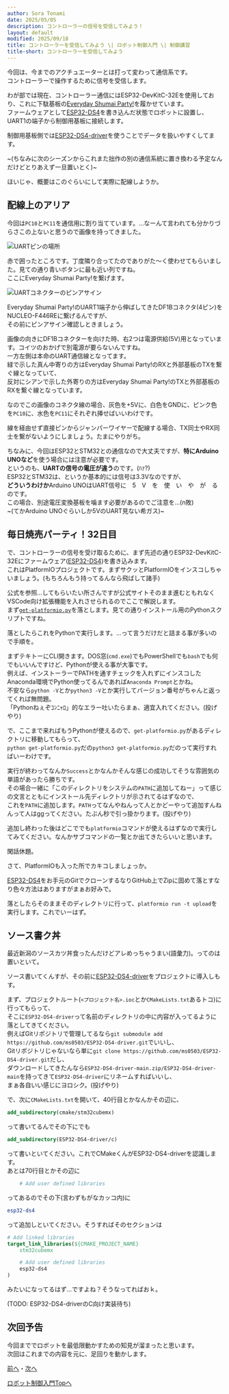 ```yaml
---
author: Sora Tonami
date: 2025/05/05
description: コントローラーの信号を受信してみよう！
layout: default
modified: 2025/09/18
title: コントローラーを受信してみよう \| ロボット制御入門 \| 制御講習
title-short: コントローラーを受信してみよう
---
```


今回は、今までのアクチュエーターとは打って変わって通信系です。\
コントローラーで操作するために信号を受信します。

わが部では現在、コントローラー通信にはESP32-DevKitC-32Eを使用しており、これに下駄基板の[Everyday Shumai Party!]を履かせています。\
ファームウェアとして[ESP32-DS4]を書き込んだ状態でロボットに設置し、UART1の端子から制御用基板に接続します。

制御用基板側では[ESP32-DS4-driver]を使うことでデータを扱いやすくしてます。

~(ちなみに次のシーズンからこれまた拙作の別の通信系統に置き換わる予定なんだけどとりあえず一旦置いとく)~

ほいじゃ、概要はこのぐらいにして実際に配線しようか。

## 配線上のアリア

今回は`PC10`と`PC11`を通信用に割り当てています。...なーんて言われても分かりづらさこの上ないと思うので画像を持ってきました。

![UARTピンの場所]

赤で囲ったところです。丁度隣り合ってたのでありがた〜く使わせてもらいました。見ての通り青いボタンに最も近い列ですね。\
ここにEveryday Shumai Party!を繋げます。

![UARTコネクターのピンアサイン]

Everyday Shumai Party!のUART1端子から伸ばしてきたDF1Bコネクタ(4ピン)をNUCLEO-F446REに繋げるんですが、\
その前にピンアサイン確認しときましょう。

画像の向きにDF1Bコネクターを向けた時、右2つは電源供給(5V)用となっています。コイツのおかげで別電源が要らないんですね。\
一方左側は本命のUART通信線となってます。\
緑で示した真ん中寄りの方はEveryday Shumai Party!のRXと外部基板のTXを繋ぐ線となっていて、\
反対にシアンで示した外寄りの方はEveryday Shumai Party!のTXと外部基板のRXを繋ぐ線となっています。

なのでこの画像のコネクタ線の場合、灰色を+5Vに、白色をGNDに、ピンク色を`PC10`に、水色を`PC11`にそれぞれ挿せばいいわけです。

線を経由せず直接ピンからジャンパーワイヤーで配線する場合、TX同士やRX同士を繋がないようにしましょう。たまにやりがち。

ちなみに、今回はESP32とSTM32との通信なので大丈夫ですが、**特にArduino UNOなど**を使う場合には注意が必要です。\
というのも、**UARTの信号の電圧が違う**のです。(ﾊｧ?)\
ESP32とSTM32は、というか基本的には信号は3.3Vなのですが、\
**どういうわけか**Arduino UNOはUART信号に　5　V　を　使　い　や　が　る　のです。\
この場合、別途電圧変換基板を噛ます必要があるのでご注意を...(n敗)\
~(てかArduino UNOぐらいしか5VのUART見ない希ガス)~

## 毎日焼売パーティ！32日目

で、コントローラーの信号を受け取るために、まず先述の通りESP32-DevKitC-32Eにファームウェア([ESP32-DS4])を書き込みます。\
これはPlatformIOプロジェクトです。まずサクッとPlatformIOをインスコしちゃいましょう。(もちろんもう持ってるんなら飛ばして諸手)

公式を参照...してもらいたい所さんですが公式サイトそのまま進むともれなくVSCode向け拡張機能を入れさせられるのでここで解説します。\
まず[`get-platformio.py`]を落とします。見ての通りインストール用のPythonスクリプトですね。

落としたらこれをPythonで実行します。...って言うだけだと詰まる事が多いので手順を。

まずテキトーにCLI開きます。DOS窓(`cmd.exe`)でもPowerShellでも`bash`でも何でもいいんですけど、Pythonが使える事が大事です。\
例えば、インストーラーでPATHを通すチェックを入れずにインスコしたAnaconda環境でPython使ってるんであれば`Anaconda Prompt`とかね。\
不安なら`python -V`とか`python3 -V`とか実行してバージョン番号がちゃんと返ってくれば無問題。\
「Pythonねぇぞｺﾝﾆｬﾛ」的なエラー吐いたらまぁ、適宜入れてください。(投げやり)

で、ここまで来ればもうPythonが使えるので、`get-platformio.py`があるディレクトリに移動してもらって、\
`python get-platformio.py`だの`python3 get-platformio.py`だのって実行すればいーわけです。

実行が終わってなんか`Success`とかなんかそんな感じの成功してそうな雰囲気の単語があったら勝ちです。\
その場合一緒に「このディレクトリをシステムの`PATH`に追加してねー」って感じの文言とともにインストール先ディレクトリが示されてるはずなので、\
これを`PATH`に追加します。`PATH`ってなんやねんって人とかどーやって追加すんねんって人はggってください。たぶん秒で引っ掛かります。(投げやり)

追加し終わった後はどこででも`platformio`コマンドが使えるはずなので実行してみてください。なんかサブコマンドの一覧とか出てきたらいいと思います。

閑話休題。

さて、PlatformIOも入った所でカキコしましょっか。

[ESP32-DS4]をお手元のGitでクローンするなりGitHub上でZipに固めて落とすなり色々方法はありますがまぁお好みで。

落としたらそのままそのディレクトリに行って、`platformio run -t upload`を実行します。これでいーはず。

## ソース書ク丼

最近新潟のソースカツ丼食ったんだけどアレめっちゃうまい(語彙力)。ってのは置いといて。

ソース書いてくんすが、その前に[ESP32-DS4-driver]をプロジェクトに導入しもす。

まず、プロジェクトルート(`<プロジェクト名>.ioc`とか`CMakeLists.txt`あるトコ)に行ってもらって、\
そこに`ESP32-DS4-driver`って名前のディレクトリの中に内容が入ってるように落としてきてください。\
例えばGitリポジトリで管理してるなら`git submodule add https://github.com/ms0503/ESP32-DS4-driver.git`でいいし、\
Gitリポジトリじゃないなら単に`git clone https://github.com/ms0503/ESP32-DS4-driver.git`だし、\
ダウンロードしてきたんなら`ESP32-DS4-driver-main.zip/ESP32-DS4-driver-main`を持ってきて`ESP32-DS4-driver`にリネームすればいいし、\
まぁ各自いい感じにヨロシク。(投げやり)

で、次に`CMakeLists.txt`を開いて、40行目とかなんかその辺に、

```cmake
add_subdirectory(cmake/stm32cubemx)
```

って書いてるんでその下にでも

```cmake
add_subdirectory(ESP32-DS4-driver/c)
```

って書いといてください。これでCMakeくんがESP32-DS4-driverを認識します。\
あとは70行目とかその辺に

```cmake
    # Add user defined libraries
```

ってあるのでその下(言わずもがなカッコ内)に

```cmake
esp32-ds4
```

って追加しといてください。そうすればそのセクションは

```cmake
# Add linked libraries
target_link_libraries(${CMAKE_PROJECT_NAME}
    stm32cubemx

    # Add user defined libraries
    esp32-ds4
)
```

みたいになってるはず...ですよね？そうなってればおｋ。

(TODO: ESP32-DS4-driverのC向け実装待ち)

## 次回予告

今回まででロボットを最低限動かすための知見が溜まったと思います。\
次回はこれまでの内容を元に、足回りを動かします。

[前へ](6)・[次へ](8)

[ロボット制御入門Topへ](..#%E3%83%AD%E3%83%9C%E3%83%83%E3%83%88%E5%88%B6%E5%BE%A1%E5%85%A5%E9%96%80)

[esp32-ds4]: https://github.com/ms0503/ESP32-DS4
[esp32-ds4-driver]: https://github.com/ms0503/ESP32-DS4-driver
[everyday shumai party!]: https://github.com/ms0503/circuit-esp32-base
[uartコネクターのピンアサイン]: /assets/lessons/program/com-connector.png
[uartピンの場所]: /assets/lessons/program/com-pin.png
[`get-platformio.py`]: https://raw.githubusercontent.com/platformio/platformio-core-installer/master/get-platformio.py

